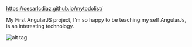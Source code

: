 https://cesarlcdiaz.github.io/mytodolist/


My First AngularJS project, I'm so happy to be teaching my self AngularJs, is an interesting technology. 

![alt tag](https://cloud.githubusercontent.com/assets/12367512/12499449/7d5ff12a-c05f-11e5-8c55-ccfa8ee3c5cf.PNG)
